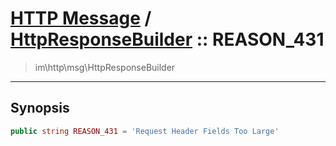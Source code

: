 # [HTTP Message](http.md) / [HttpResponseBuilder](http-HttpResponseBuilder.md) :: REASON_431
 > im\http\msg\HttpResponseBuilder
____

## Synopsis
```php
public string REASON_431 = 'Request Header Fields Too Large'
```
